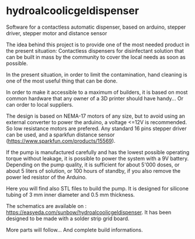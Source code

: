 # hydroalcoolicgeldispenser

Software for a contactless automatic dispenser, based on arduino, stepper driver, stepper motor and distance sensor

The idea behind this project is to provide one of the most needed product in the present situation: Contactless dispensers for disinfectant solution that can be built in mass by the community to cover the local needs as soon as possible.

In the present situation, in order to limit the contamination, hand cleaning is one of the most useful thing that can be done.

In order to make it accessible to a maximum of builders, it is based on most common hardware that any owner of a 3D printer should have handy... Or can order to local suppliers.

The design is based on NEMA-17 motors of any size, but to avoid using an external converter to power the arduino, a voltage <=12V is recommended. So low resistance motors are prefered. Any standard 16 pins stepper driver can be used, and a sparkfun distance sensor (https://www.sparkfun.com/products/15569).

If the pump is manufactured carefully and has the lowest possible operating torque without leakage, it is possible to power the system with a 9V battery. Depending on the pump quality, it is sufficient for about 5'000 doses, or about 5 liters of solution, or 100 hours of standby, if you also remove the power led resistor of the Arduino.

Here you will find also STL files to build the pump. It is designed for silicone tubing of 3 mm inner diameter and 0.5 mm thickness.

The schematics are available on : https://easyeda.com/sunbow/hydroalcoolicgeldispenser. It has been designed to be made with a solder strip grid board.

More parts will follow... And complete build informations.
